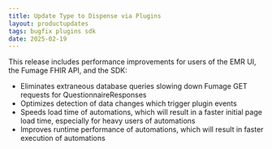 ```yaml
---
title: Update Type to Dispense via Plugins  
layout: productupdates  
tags: bugfix plugins sdk  
date: 2025-02-19  
---
```


This release includes performance improvements for users of the EMR UI, the Fumage FHIR API, and the SDK:
* Eliminates extraneous database queries slowing down Fumage GET requests for QuestionnaireResponses
* Optimizes detection of data changes which trigger plugin events
* Speeds load time of automations, which will result in a faster initial page load time, especially for heavy users of automations
* Improves runtime performance of automations, which will result in faster execution of automations
